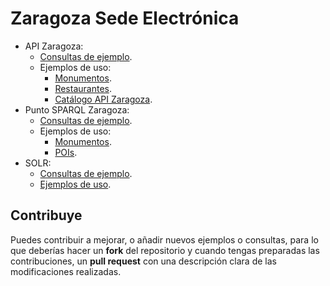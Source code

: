 # Zaragoza Sede Electrónica

* API Zaragoza:
  * [Consultas de ejemplo](http://zaragoza-sedeelectronica.github.io/api/queries/). 
  * Ejemplos de uso:
    * [Monumentos](http://zaragoza-sedeelectronica.github.io/api/ejemplos/monumentos.html).
    * [Restaurantes](http://zaragoza-sedeelectronica.github.io/api/ejemplos/restaurantes.html).
    * [Catálogo API Zaragoza](http://zaragoza-sedeelectronica.github.io/api/ejemplos/catalogo.html).
* Punto SPARQL Zaragoza:
  * [Consultas de ejemplo](http://zaragoza-sedeelectronica.github.io/sparql/queries/). 
  * Ejemplos de uso:
    * [Monumentos](http://zaragoza-sedeelectronica.github.io/sparql/ejemplos/monumentos.html).
    * [POIs](http://zaragoza-sedeelectronica.github.io/sparql/ejemplos/pois.html). 
* SOLR:
  * [Consultas de ejemplo](http://zaragoza-sedeelectronica.github.io/solr/queries/). 
  * [Ejemplos de uso](http://zaragoza-sedeelectronica.github.io/solr/ejemplos/monumentos.html). 

## Contribuye
Puedes contribuir a mejorar, o añadir nuevos ejemplos o consultas, para lo que deberías hacer un **fork** del repositorio y cuando tengas preparadas las contribuciones, un **pull request** con una descripción clara de las modificaciones realizadas.
